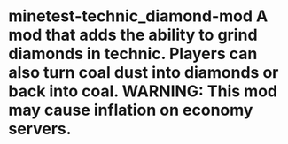 # minetest-technic_diamond-mod A mod that adds the ability to grind diamonds in technic. Players can also turn coal dust into diamonds or back into coal. WARNING: This mod may cause inflation on economy servers.